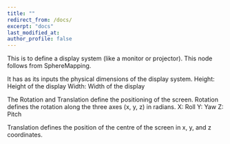 ```yaml
---
title: ""
redirect_from: /docs/
excerpt: "docs"
last_modified_at: 
author_profile: false
---
```


This is to define a display system (like a monitor or projector). This node follows from SphereMapping. 

It has as its inputs the physical dimensions of the display system. 
Height: Height of the display
Width: Width of the display

The Rotation and Translation define the positioning of the screen.
Rotation defines the rotation along the three axes (x, y, z) in radians.
X: Roll
Y: Yaw
Z: Pitch

Translation defines the position of the centre of the screen in x, y, and z coordinates.
